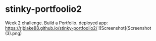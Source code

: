 # stinky-portfoolio2
Week 2 challenge. Build a Portfolio.
deployed app: https://rjblake88.github.io/stinky-portfoolio2/
![Screenshot](Screenshot (3).png)
